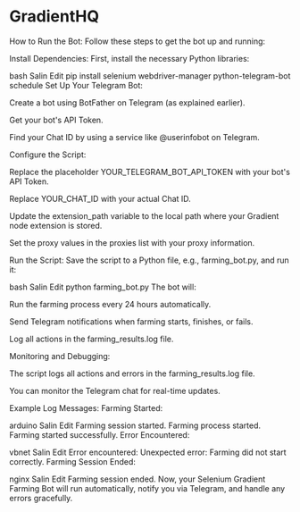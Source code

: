 # GradientHQ
How to Run the Bot:
Follow these steps to get the bot up and running:

Install Dependencies: First, install the necessary Python libraries:

bash
Salin
Edit
pip install selenium webdriver-manager python-telegram-bot schedule
Set Up Your Telegram Bot:

Create a bot using BotFather on Telegram (as explained earlier).

Get your bot's API Token.

Find your Chat ID by using a service like @userinfobot on Telegram.

Configure the Script:

Replace the placeholder YOUR_TELEGRAM_BOT_API_TOKEN with your bot's API Token.

Replace YOUR_CHAT_ID with your actual Chat ID.

Update the extension_path variable to the local path where your Gradient node extension is stored.

Set the proxy values in the proxies list with your proxy information.

Run the Script: Save the script to a Python file, e.g., farming_bot.py, and run it:

bash
Salin
Edit
python farming_bot.py
The bot will:

Run the farming process every 24 hours automatically.

Send Telegram notifications when farming starts, finishes, or fails.

Log all actions in the farming_results.log file.

Monitoring and Debugging:

The script logs all actions and errors in the farming_results.log file.

You can monitor the Telegram chat for real-time updates.

Example Log Messages:
Farming Started:

arduino
Salin
Edit
Farming session started.
Farming process started.
Farming started successfully.
Error Encountered:

vbnet
Salin
Edit
Error encountered: Unexpected error: Farming did not start correctly.
Farming Session Ended:

nginx
Salin
Edit
Farming session ended.
Now, your Selenium Gradient Farming Bot will run automatically, notify you via Telegram, and handle any errors gracefully.
